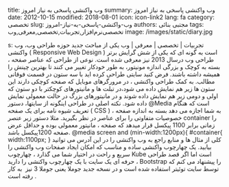 title: وب واکنشی پاسخی به نیاز امروز
summary: وب واکنشی پاسخی به نیاز امروز
date: 2012-10-15
modified: 2018-08-01
icon:  icon-link2
lang: fa
category: تخصصی
slug: وب-واکنشی-پاسخی-به-نیاز-امروز
authors: مجتبی بنائی
tags: تخصصی‌نرم‌افزار,تجربیات,تخصصی,معرفی,وب
image: /images/static/diary.jpg

s: تجربیات | تخصصی | معرفی | وب یکی از مباحث جدید حوزه طراحی وب، وب واکنشی ( Responsive Web Design ) است  به گونه ای که یکی از شش گرایش برتر طراحی وب درسال 2013 نیز معرفی شده است. نوعی از طراحی که عناصر صفحه ، بسته به کوچک و بزرگی اندازه مونیتور، به طور خودکار تغییر می کنند تا بهترین چینش را همیشه داشته باشند. فرض کنید سایتی طراحی کرده اید با سه ستون در قسمت  فوقانی مطالب. به کمک طراحی واکنشی ، در مرورگرهای موبایل که صفحه کوچکی دارند این ستون ها زیر هم نمایش داده می شود،در تبلت ها و مانیتورهای کوچکتر با دو ستون که اولی و دومی زیر هم نمایش داده شوند و در مانیتورهای بزرگ در حالت معمولی نمایش داده شود.  نکته اصلی در طراحی اینگونه از سایتها، دستور @Media است که هنگام تعریف شیوه نامه برای یک صفحه ( CSS )   به شما اجازه می دهد بسته به اندازه صفحه ، خصوصیات متفاوتی را برای عناصر در نظر بگیرید.  مثلا دستور زیر عنصر container را زمانی برابر 1100 پیکسل قرار میدهد که صفحه ، مانیتور معمولی بوده و حداقل عرض صفحه 1200پیکسل باشد.  @media screen and (min-width:1200px){ #container{ width:1100px; }   کلی از مثال ها و منابع راجع به وب واکنشی را در این آدرس می توانید بیابید.  یک چهارچوب واکنشی ساده و مناسب که  امکان ایجاد صفحات وب واکنشی را سریع و راحت در اختیار شما می گذارد ، چهارچوب Kube   است اما اگر قصد طراحی حرفه ای یک سایت با یک چهارچوب واکنشی را دارید ، Bootstrap را پیشنهاد می کنم که توسط سایت توئیتر استفاده شده است و در نسخه جدید جوملا یعنی جوملا 3 نیز  به کار رفته است .